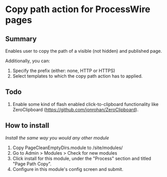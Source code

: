 # Copy path action for ProcessWire pages

## Summary

Enables user to copy the path of a visible (not hidden) and published page.

Additionally, you can:

1. Specify the prefix (either: none, HTTP or HTTPS)
2. Select templates to which the copy path action has to applied.

## Todo

1. Enable some kind of flash enabled click-to-clipboard functionality like ZeroClipboard (https://github.com/jonrohan/ZeroClipboard).

## How to install

*Install the same way you would any other module*

1. Copy PageCleanEmptyDirs.module to /site/modules/
2. Go to Admin > Modules > Check for new modules
3. Click install for this module, under the "Process" section and titled "Page Path Copy". 
4. Configure in this module's config screen and submit.